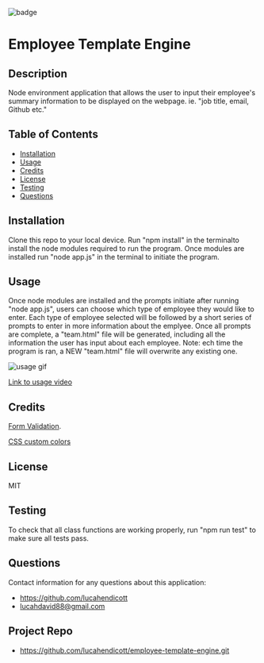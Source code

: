 ![badge](https://img.shields.io/badge/license-MIT-brightgreen)   
# Employee Template Engine  

## Description  
Node environment application that allows the user to input their employee's summary information to be displayed on the webpage. ie. "job title, email, Github etc."    

## Table of Contents  
* [Installation](#installation)  
* [Usage](#usage)  
* [Credits](#credits)  
* [License](#license)  
* [Testing](#testing)  
* [Questions](#questions)  

## Installation  
Clone this repo to your local device. Run "npm install" in the terminalto install the node modules required to run the program. Once modules are installed run "node app.js" in the terminal to initiate the program.  

## Usage  
Once node modules are installed and the prompts initiate after running "node app.js", users can choose which type of employee they would like to enter. Each type of employee selected will be followed by a short series of prompts to enter in more information about the emplyee. Once all prompts are complete, a "team.html" file will be generated, including all the information the user has input about each employee. Note: ech time the program is ran, a NEW "team.html" file will overwrite any existing one.  

![usage gif](assets/images/employee-template-gif.gif)

[Link to usage video](https://drive.google.com/file/d/1AXtYKODhLnTfYrWF3tmOnMjTIv-cTi16/view)

## Credits  

[Form Validation](https://www.w3resource.com/javascript/form/javascript-field-level-form-validation.php). 

[CSS custom colors](https://flatuicolors.com/)  

## License  
MIT  

## Testing  
To check that all class functions are working properly, run "npm run test" to make sure all tests pass.  

## Questions  
Contact information for any questions about this application:
* https://github.com/lucahendicott  
* lucahdavid88@gmail.com

## Project Repo
* https://github.com/lucahendicott/employee-template-engine.git
